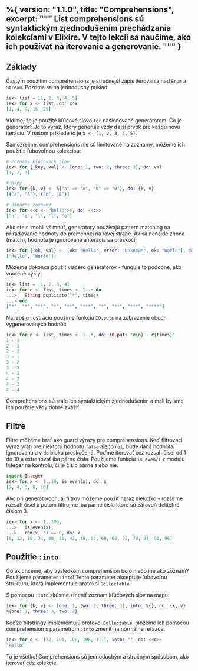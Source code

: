 %{
  version: "1.1.0",
  title: "Comprehensions",
  excerpt: """
  List comprehensions sú syntaktickým zjednodušením prechádzania kolekciami v Elixire. V tejto lekcii sa naučíme, ako ich používať na iterovanie a generovanie.
  """
}
---

## Základy

Častým použitím comprehensions je stručnejší zápis iterovania nad `Enum` a `Stream`. Pozrime sa na jednoduchý príklad:

```elixir
iex> list = [1, 2, 3, 4, 5]
iex> for x <- list, do: x*x
[1, 4, 9, 16, 25]
```

Vidíme, že je použité kľúčové slovo `for` nasledované generátorom. Čo je generátor? Je to výraz, ktorý generuje vždy ďalší prvok pre každú novú iteráciu. V našom príklade to je `x <- [1, 2, 3, 4, 5]`.

Samozrejme, comprehensions nie sú limitované na zoznamy, môžeme ich použiť s ľubovoľnou kolekciou:

```elixir
# Zoznamy kľúčových slov
iex> for {_key, val} <- [one: 1, two: 2, three: 3], do: val
[1, 2, 3]

# Mapy
iex> for {k, v} <- %{"a" => "A", "b" => "B"}, do: {k, v}
[{"a", "A"}, {"b", "B"}]

# Binárne zoznamy
iex> for <<c <- "hello">>, do: <<c>>
["h", "e", "l", "l", "o"]
```

Ako ste si mohli všimnúť, generátory používajú pattern matching na priraďovanie hodnoty do premennej na ľavej strane. Ak sa nenájde zhoda (match), hodnota je ignorovaná a iterácia sa preskočí:

```elixir
iex> for {:ok, val} <- [ok: "Hello", error: "Unknown", ok: "World"], do: val
["Hello", "World"]
```

Môžeme dokonca použiť viacero generátorov - funguje to podobne, ako vnorené cykly:

```elixir
iex> list = [1, 2, 3, 4]
iex> for n <- list, times <- 1..n do
...>   String.duplicate("*", times)
...> end
["*", "*", "**", "*", "**", "***", "*", "**", "***", "****"]
```

Na lepšiu ilustráciu použime funkciu `IO.puts` na zobrazenie oboch vygenerovaných hodnôt:

```elixir
iex> for n <- list, times <- 1..n, do: IO.puts "#{n} - #{times}"
1 - 1
2 - 1
2 - 2
3 - 1
3 - 2
3 - 3
4 - 1
4 - 2
4 - 3
4 - 4
```

Comprehensions sú stále len syntaktickým zjednodušením a mali by sme ich použitie vždy dobre zvážiť.

## Filtre

Filtre môžeme brať ako guard výrazy pre comprehensions. Keď filtrovací výraz vráti pre niektorú hodnotu `false` alebo `nil`, bude daná hodnota ignorovaná a v `do` bloku preskočená. Poďme iterovať cez rozsah čísel od 1 do 10 a extrahovať iba párne čísla. Použijeme funkciu `is_even/1` z modulu Integer na kontrolu, či je číslo párne alebo nie.

```elixir
import Integer
iex> for x <- 1..10, is_even(x), do: x
[2, 4, 6, 8, 10]
```

Ako pri generátoroch, aj filtrov môžeme použiť naraz niekoľko - rozšírme rozsah čísel a potom filtrujme iba párne čísla ktoré sú zároveň deliteľné číslom 3.

```elixir
iex> for x <- 1..100,
...>   is_even(x),
...>   rem(x, 3) == 0, do: x
[6, 12, 18, 24, 30, 36, 42, 48, 54, 60, 66, 72, 78, 84, 90, 96]
```

## Použitie `:into`

Čo ak chceme, aby výsledkom comprehension bolo niečo iné ako zoznam? Použijeme parameter `:into`! Tento parameter akceptuje ľubovoľnú štruktúru, ktorá implementuje protokol `Collectable`.

S pomocou `:into` skúsme zmeniť zoznam kľúčových slov na mapu:

```elixir
iex> for {k, v} <- [one: 1, two: 2, three: 3], into: %{}, do: {k, v}
%{one: 1, three: 3, two: 2}
```

Keďže bitstringy implementujú protokol `Collectable`, môžeme ich pomocou comprehension s parametrom `:into` zmeniť na normálne reťazce:

```elixir
iex> for c <- [72, 101, 108, 108, 111], into: "", do: <<c>>
"Hello"
```

To je všetko! Comprehensions sú jednoduchým a stručným spôsobom, ako iterovať cez kolekcie.
